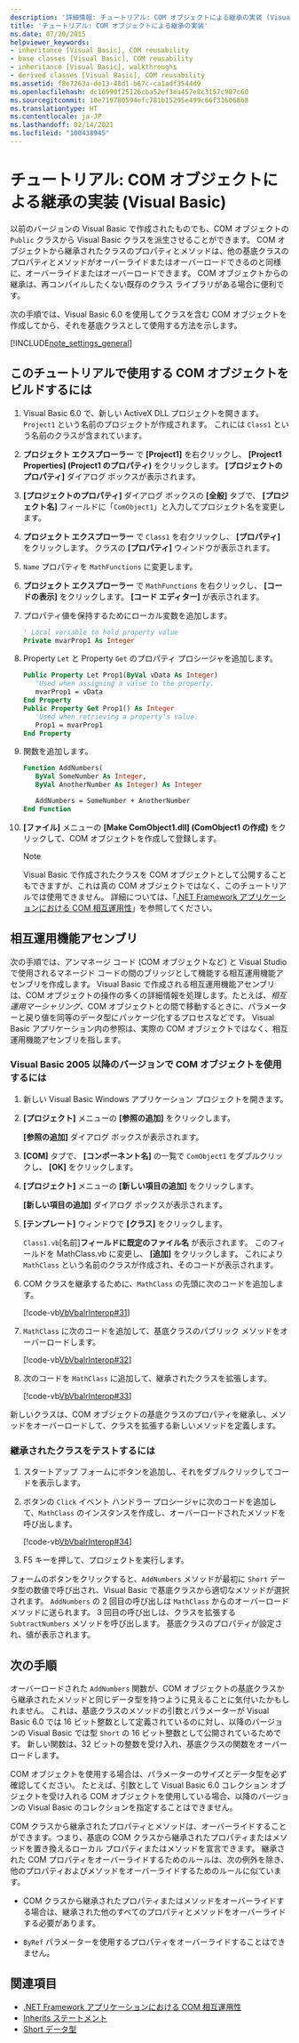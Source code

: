 ```yaml
---
description: '詳細情報: チュートリアル: COM オブジェクトによる継承の実装 (Visual Basic)'
title: 'チュートリアル: COM オブジェクトによる継承の実装'
ms.date: 07/20/2015
helpviewer_keywords:
- inheritance [Visual Basic], COM reusability
- base classes [Visual Basic], COM reusability
- inheritance [Visual Basic], walkthroughs
- derived classes [Visual Basic], COM reusability
ms.assetid: f8e7263a-de13-48d1-b67c-ca1adf3544d9
ms.openlocfilehash: dc16990f25126cba52ef3ea457e8c3157c987c60
ms.sourcegitcommit: 10e719780594efc781b15295e499c66f316068b8
ms.translationtype: HT
ms.contentlocale: ja-JP
ms.lasthandoff: 02/14/2021
ms.locfileid: "100438945"
---
```

# <a name="walkthrough-implementing-inheritance-with-com-objects-visual-basic"></a>チュートリアル: COM オブジェクトによる継承の実装 (Visual Basic)

以前のバージョンの Visual Basic で作成されたものでも、COM オブジェクトの `Public` クラスから Visual Basic クラスを派生させることができます。 COM オブジェクトから継承されたクラスのプロパティとメソッドは、他の基底クラスのプロパティとメソッドがオーバーライドまたはオーバーロードできるのと同様に、オーバーライドまたはオーバーロードできます。 COM オブジェクトからの継承は、再コンパイルしたくない既存のクラス ライブラリがある場合に便利です。

次の手順では、Visual Basic 6.0 を使用してクラスを含む COM オブジェクトを作成してから、それを基底クラスとして使用する方法を示します。

[!INCLUDE[note_settings_general](~/includes/note-settings-general-md.md)]

## <a name="to-build-the-com-object-that-is-used-in-this-walkthrough"></a>このチュートリアルで使用する COM オブジェクトをビルドするには

1. Visual Basic 6.0 で、新しい ActiveX DLL プロジェクトを開きます。 `Project1` という名前のプロジェクトが作成されます。 これには `Class1` という名前のクラスが含まれています。

2. **プロジェクト エクスプローラー** で **[Project1]** を右クリックし、 **[Project1 Properties] (Project1 のプロパティ)** をクリックします。 **[プロジェクトのプロパティ]** ダイアログ ボックスが表示されます。

3. **[プロジェクトのプロパティ]** ダイアログ ボックスの **[全般]** タブで、 **[プロジェクト名]** フィールドに「`ComObject1`」と入力してプロジェクト名を変更します。

4. **プロジェクト エクスプローラー** で `Class1` を右クリックし、 **[プロパティ]** をクリックします。 クラスの **[プロパティ]** ウィンドウが表示されます。

5. `Name` プロパティを `MathFunctions` に変更します。

6. **プロジェクト エクスプローラー** で `MathFunctions` を右クリックし、 **[コードの表示]** をクリックします。 **[コード エディター]** が表示されます。

7. プロパティ値を保持するためにローカル変数を追加します。

    ```vb
    ' Local variable to hold property value
    Private mvarProp1 As Integer
    ```

8. Property `Let` と Property `Get` のプロパティ プロシージャを追加します。

    ```vb
    Public Property Let Prop1(ByVal vData As Integer)
       'Used when assigning a value to the property.
       mvarProp1 = vData
    End Property
    Public Property Get Prop1() As Integer
       'Used when retrieving a property's value.
       Prop1 = mvarProp1
    End Property
    ```

9. 関数を追加します。

    ```vb
    Function AddNumbers(
       ByVal SomeNumber As Integer,
       ByVal AnotherNumber As Integer) As Integer

       AddNumbers = SomeNumber + AnotherNumber
    End Function
    ```

10. **[ファイル]** メニューの **[Make ComObject1.dll] (ComObject1 の作成)** をクリックして、COM オブジェクトを作成して登録します。

    > [!NOTE]
    > Visual Basic で作成されたクラスを COM オブジェクトとして公開することもできますが、これは真の COM オブジェクトではなく、このチュートリアルでは使用できません。 詳細については、「[.NET Framework アプリケーションにおける COM 相互運用性](com-interoperability-in-net-framework-applications.md)」を参照してください。

## <a name="interop-assemblies"></a>相互運用機能アセンブリ

次の手順では、アンマネージ コード (COM オブジェクトなど) と Visual Studio で使用されるマネージド コードの間のブリッジとして機能する相互運用機能アセンブリを作成します。 Visual Basic で作成される相互運用機能アセンブリは、COM オブジェクトの操作の多くの詳細情報を処理します。たとえば、*相互運用マーシャリング*、COM オブジェクトとの間で移動するときに、パラメーターと戻り値を同等のデータ型にパッケージ化するプロセスなどです。 Visual Basic アプリケーション内の参照は、実際の COM オブジェクトではなく、相互運用機能アセンブリを指します。

### <a name="to-use-a-com-object-with-visual-basic-2005-and-later-versions"></a>Visual Basic 2005 以降のバージョンで COM オブジェクトを使用するには

1. 新しい Visual Basic Windows アプリケーション プロジェクトを開きます。

2. **[プロジェクト]** メニューの **[参照の追加]** をクリックします。

     **[参照の追加]** ダイアログ ボックスが表示されます。

3. **[COM]** タブで、 **[コンポーネント名]** の一覧で `ComObject1` をダブルクリックし、 **[OK]** をクリックします。

4. **[プロジェクト]** メニューの **[新しい項目の追加]** をクリックします。

     **[新しい項目の追加]** ダイアログ ボックスが表示されます。

5. **[テンプレート]** ウィンドウで **[クラス]** をクリックします。

     `Class1.vb`[名前]**フィールドに既定のファイル名** が表示されます。 このフィールドを MathClass.vb に変更し、 **[追加]** をクリックします。 これにより `MathClass` という名前のクラスが作成され、そのコードが表示されます。

6. COM クラスを継承するために、`MathClass` の先頭に次のコードを追加します。

     [!code-vb[VbVbalrInterop#31](~/samples/snippets/visualbasic/VS_Snippets_VBCSharp/VbVbalrInterop/VB/Class1.vb#31)]

7. `MathClass` に次のコードを追加して、基底クラスのパブリック メソッドをオーバーロードします。

     [!code-vb[VbVbalrInterop#32](~/samples/snippets/visualbasic/VS_Snippets_VBCSharp/VbVbalrInterop/VB/Class1.vb#32)]

8. 次のコードを `MathClass` に追加して、継承されたクラスを拡張します。

     [!code-vb[VbVbalrInterop#33](~/samples/snippets/visualbasic/VS_Snippets_VBCSharp/VbVbalrInterop/VB/Class1.vb#33)]

新しいクラスは、COM オブジェクトの基底クラスのプロパティを継承し、メソッドをオーバーロードして、クラスを拡張する新しいメソッドを定義します。

### <a name="to-test-the-inherited-class"></a>継承されたクラスをテストするには

1. スタートアップ フォームにボタンを追加し、それをダブルクリックしてコードを表示します。

2. ボタンの `Click` イベント ハンドラー プロシージャに次のコードを追加して、`MathClass` のインスタンスを作成し、オーバーロードされたメソッドを呼び出します。

     [!code-vb[VbVbalrInterop#34](~/samples/snippets/visualbasic/VS_Snippets_VBCSharp/VbVbalrInterop/VB/Class1.vb#34)]

3. F5 キーを押して、プロジェクトを実行します。

フォームのボタンをクリックすると、`AddNumbers` メソッドが最初に `Short` データ型の数値で呼び出され、Visual Basic で基底クラスから適切なメソッドが選択されます。 `AddNumbers` の 2 回目の呼び出しは `MathClass` からのオーバーロード メソッドに送られます。 3 回目の呼び出しは、クラスを拡張する `SubtractNumbers` メソッドを呼び出します。 基底クラスのプロパティが設定され、値が表示されます。

## <a name="next-steps"></a>次の手順

オーバーロードされた `AddNumbers` 関数が、COM オブジェクトの基底クラスから継承されたメソッドと同じデータ型を持つように見えることに気付いたかもしれません。 これは、基底クラスのメソッドの引数とパラメーターが Visual Basic 6.0 では 16 ビット整数として定義されているのに対し、以降のバージョンの Visual Basic では型 `Short` の 16 ビット整数として公開されているためです。 新しい関数は、32 ビットの整数を受け入れ、基底クラスの関数をオーバーロードします。

COM オブジェクトを使用する場合は、パラメーターのサイズとデータ型を必ず確認してください。 たとえば、引数として Visual Basic 6.0 コレクション オブジェクトを受け入れる COM オブジェクトを使用している場合、以降のバージョンの Visual Basic のコレクションを指定することはできません。

COM クラスから継承されたプロパティとメソッドは、オーバーライドすることができます。つまり、基底の COM クラスから継承されたプロパティまたはメソッドを置き換えるローカル プロパティまたはメソッドを宣言できます。 継承された COM プロパティをオーバーライドするためのルールは、次の例外を除き、他のプロパティおよびメソッドをオーバーライドするためのルールに似ています。

- COM クラスから継承されたプロパティまたはメソッドをオーバーライドする場合は、継承された他のすべてのプロパティとメソッドをオーバーライドする必要があります。

- `ByRef` パラメーターを使用するプロパティをオーバーライドすることはできません。

## <a name="see-also"></a>関連項目

- [.NET Framework アプリケーションにおける COM 相互運用性](com-interoperability-in-net-framework-applications.md)
- [Inherits ステートメント](../../language-reference/statements/inherits-statement.md)
- [Short データ型](../../language-reference/data-types/short-data-type.md)
